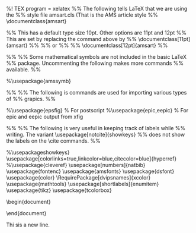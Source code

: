 %! TEX program = xelatex
%% The following tells LaTeX that we are using the 
%% style file amsart.cls (That is the AMS article style
%%
\documentclass{amsart}

%% This has a default type size 10pt.  Other options are 11pt and 12pt
%% This are set by replacing the command above by
%% \documentclass[11pt]{amsart}
%%
%% or
%%
%% \documentclass[12pt]{amsart}
%%

%%
%% Some mathematical symbols are not included in the basic LaTeX
%% package.  Uncommenting the following makes more commands
%% available. 
%%

%\usepackage{amssymb}

%%
%% The following is commands are used for importing various types of
%% grapics.
%% 

%\usepackage{epsfig}  		% For postscript
%\usepackage{epic,eepic}       % For epic and eepic output from xfig

%%
%% The following is very useful in keeping track of labels while
%% writing.  The variant   \usepackage[notcite]{showkeys}
%% does not show the labels on the \cite commands.
%% 

%\usepackageshowkeys}
\usepackage[colorlinks=true,linkcolor=blue,citecolor=blue]{hyperref}
%\usepackage{cleveref}
\usepackage[numbers]{natbib}
\usepackage{fontenc}
\usepackage{amsfonts}
\usepackage{dsfont}
\usepackage{color}
\RequirePackage[dvipsnames]{xcolor}
\usepackage{mathtools}
\usepackage[shortlabels]{enumitem}
\usepackage{tikz}
\usepackage{tcolorbox}

\begin{document}




\end{document}

Thi sis a new line. 
